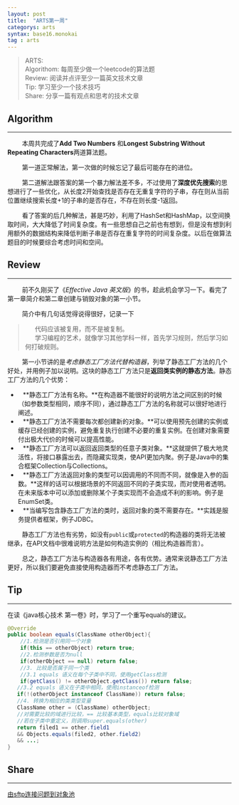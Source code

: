 ```yaml
---
layout: post
title:  "ARTS第一周"
categorys: arts
syntax: base16.monokai
tag : arts
---
```



> ARTS:<br>
> Algorithom: 每周至少做一个leetcode的算法题<br>
> Review: 阅读并点评至少一篇英文技术文章<br>
> Tip: 学习至少一个技术技巧<br>
> Share: 分享一篇有观点和思考的技术文章<br>



## Algorithm
---

&ensp; &ensp; &ensp; 本周共完成了**Add Two Numbers** 和**Longest Substring Without Repeating Characters**两道算法题。

&ensp; &ensp; &ensp; 第一道正常解法，第一次做的时候忘记了最后可能存在的进位。

&ensp; &ensp; &ensp; 第二道解法跟答案的第一个暴力解法差不多，不过使用了**深度优先搜索**的思想进行了一些优化，从长度2开始查找是否存在无重复字符的子串，存在则从当前位置继续搜索长度+1的子串的是否存在，不存在则长度-1返回。

&ensp; &ensp; &ensp; 看了答案的后几种解法，甚是巧妙，利用了HashSet和HashMap，以空间换取时间，大大降低了时间复杂度。有一些思想自己之前也有想到，但是没有想到利用额外的数据结构来降低判断子串是否存在重复字符的时间复杂度。以后在做算法题目的时候要综合考虑时间和空间。

## Review
---

&ensp; &ensp; &ensp; 前不久刚买了《*Effective Java 英文版*》的书，趁此机会学习一下。看完了第一章简介和第二章创建与销毁对象的第一小节。

&ensp; &ensp; &ensp; 简介中有几句话觉得说得很好，记录一下
>&ensp; &ensp; 代码应该被复用，而不是被复制。<br>
>&ensp; &ensp; 学习编程的艺术，就像学习其他学科一样，首先学习规则，然后学习如何打破规则。

&ensp; &ensp; &ensp; 第一小节讲的是*考虑静态工厂方法代替构造器*，列举了静态工厂方法的几个好处，并用例子加以说明。这块的静态工厂方法只是**返回类实例的静态方法**。静态工厂方法的几个优势：

- &ensp; **静态工厂方法有名称。**在构造器不能很好的说明方法之间区别的时候（如参数类型相同，顺序不同），通过静态工厂方法的名称就可以很好地进行阐述。
- &ensp; **静态工厂方法不需要每次都创建新的对象。**可以使用预先创建的实例或缓存已经创建的实例，避免重复执行创建不必要的重复实例。在创建对象需要付出极大代价的时候可以提高性能。
- &ensp; **静态工厂方法可以返回返回类型的任意子类对象。**这就提供了极大地灵活性，将接口暴露出去，而隐藏实现类，使API更加内聚。例子是Java中的集合框架Collection与Collections。
- &ensp; **静态工厂方法返回对象的类型可以因调用的不同而不同，就像是入参的函数。**这样的话可以根据场景的不同返回不同的子类实现，而对使用者透明。在未来版本中可以添加或删除某个子类实现而不会造成不利的影响。例子是EnumSet类。
- &ensp; **当编写包含静态工厂方法的类时，返回对象的类不需要存在。**实践是服务提供者框架，例子JDBC。

&ensp; &ensp; &ensp; 静态工厂方法也有劣势，如没有`public`或`protected`的构造器的类将无法被继承，在API文档中很难说明方法是如何构造实例的（相比构造器而言）。

&ensp; &ensp; &ensp; 总之，静态工厂方法与构造器各有用途，各有优势。通常来说静态工厂方法更好，所以我们要避免直接使用构造器而不考虑静态工厂方法。


## Tip
---

在读《java核心技术 第一卷》时，学习了一个重写equals的建议。

``` java
@Override
public boolean equals(ClassName otherObject){
    //1.检测是否引用同一个对象
    if(this == otherObject) return true;
    //2.检测参数是否为null
    if(otherObject == null) return false;
    //3. 比较是否属于同一个类
    //3.1 equals 语义在每个子类中不同，使用getClass检测
    if(getClass() != otherObject.getClass()) return false;
   //3.2 equals 语义在子类中相同，使用instanceof检测
   if(!(otherObject instanceof ClassName)) return false;
   //4. 转换为相应的类类型变量
   ClassName other = (ClassName) otherObject;
   //对需要比较的域进行比较，== 比较基本类型，equals比较对象域
   //若在子类中重定义，则调用super.equals(other)
   return filed1 == other.field1
   && Objects.equals(filed2, other.field2)
   && ...;
}
```


## Share
---

[由sftp连接问题到对象池](object-pool.html)
